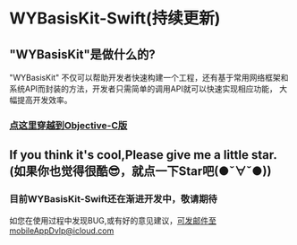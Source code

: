 # WYBasisKit-Swift(持续更新)



## "WYBasisKit"是做什么的?

"WYBasisKit" 不仅可以帮助开发者快速构建一个工程，还有基于常用网络框架和系统API而封装的方法，开发者只需简单的调用API就可以快速实现相应功能， 大幅提高开发效率。


### [点这里穿越到Objective-C版](https://github.com/Jacke-xu/WYBasisKit.git)




## If you think it's cool,Please give me a little star. (如果你也觉得很酷😎，就点一下Star吧(●ˇ∀ˇ●))


### 目前WYBasisKit-Swift还在渐进开发中，敬请期待


如您在使用过程中发现BUG,或有好的意见建议，可发邮件至mobileAppDvlp@icloud.com
